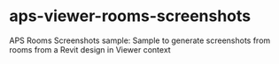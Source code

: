 # aps-viewer-rooms-screenshots
APS Rooms Screenshots sample: Sample to generate screenshots from rooms from a Revit design in Viewer context
